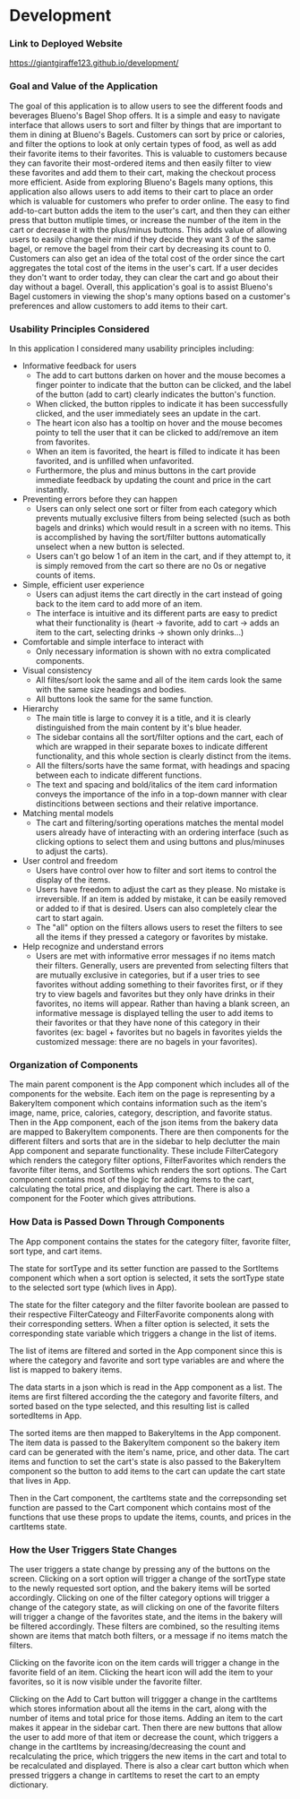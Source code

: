 # Development

### Link to Deployed Website
https://giantgiraffe123.github.io/development/


### Goal and Value of the Application
The goal of this application is to allow users to see the different foods and beverages Blueno's Bagel Shop offers. It is a simple and easy to navigate interface that allows users to sort and filter by things that are important to them in dining at Blueno's Bagels. Customers can sort by price or calories, and filter the options to look at only certain types of food, as well as add their favorite items to their favorites. This is valuable to customers because they can favorite their most-ordered items and then easily filter to view these favorites and add them to their cart, making the checkout process more efficient. Aside from exploring Blueno's Bagels many options, this application also allows users to add items to their cart to place an order which is valuable for customers who prefer to order online. The easy to find add-to-cart button adds the item to the user's cart, and then they can either press that button mutliple times, or increase the number of the item in the cart or decrease it with the plus/minus buttons. This adds value of allowing users to easily change their mind if they decide they want 3 of the same bagel, or remove the bagel from their cart by decreasing its count to 0. Customers can also get an idea of the total cost of the order since the cart aggregates the total cost of the items in the user's cart. If a user decides they don't want to order today, they can clear the cart and go about their day without a bagel. Overall, this application's goal is to assist Blueno's Bagel customers in viewing the shop's many options based on a customer's preferences and allow customers to add items to their cart.


### Usability Principles Considered
In this application I considered many usability principles including:
- Informative feedback for users
    - The add to cart buttons darken on hover and the mouse becomes a finger pointer to indicate that the button can be clicked, and the label of the button (add to cart) clearly indicates the button's function. 
    - When clicked, the button ripples to indicate it has been successfully clicked, and the user immediately sees an update in the cart. 
    - The heart icon also has a tooltip on hover and the mouse becomes pointy to tell the user that it can be clicked to add/remove an item from favorites. 
    - When an item is favorited, the heart is filled to indicate it has been favorited, and is unfilled when unfavorited. 
    - Furthermore, the plus and minus buttons in the cart provide immediate feedback by updating the count and price in the cart instantly.
- Preventing errors before they can happen
    - Users can only select one sort or filter from each category which prevents mutually exclusive filters from being selected (such as both bagels and drinks) which would result in a screen with no items. This is accomplished by having the sort/filter buttons automatically unselect when a new button is selected.
    - Users can't go below 1 of an item in the cart, and if they attempt to, it is simply removed from the cart so there are no 0s or negative counts of items.
- Simple, efficient user experience 
    - Users can adjust items the cart directly in the cart instead of going back to the item card to add more of an item.
    - The interface is intuitive and its different parts are easy to predict what their functionality is (heart -> favorite, add to cart -> adds an item to the cart, selecting drinks -> shown only drinks...)
- Comfortable and simple interface to interact with
    - Only necessary information is shown with no extra complicated components.
- Visual consistency
    - All filtes/sort look the same and all of the item cards look the same with the same size headings and bodies.
    - All buttons look the same for the same function.
- Hierarchy
    - The main title is large to convey it is a title, and it is clearly distinguished from the main content by it's blue header. 
    - The sidebar contains all the sort/filter options and the cart, each of which are wrapped in their separate boxes to indicate different functionality, and this whole section is clearly distinct from the items.
    - All the filters/sorts have the same format, with headings and spacing between each to indicate different functions.
    - The text and spacing and bold/italics of the item card information conveys the importance of the info in a top-down manner with clear distincitions between sections and their relative importance.
- Matching mental models
    - The cart and filtering/sorting operations matches the mental model users already have of interacting with an ordering interface (such as clicking options to select them and using buttons and plus/minuses to adjust the carts).
- User control and freedom
    - Users have control over how to filter and sort items to control the display of the items.
    - Users have freedom to adjust the cart as they please. No mistake is irreversible. If an item is added by mistake, it can be easily removed or added to if that is desired. Users can also completely clear the cart to start again.
    - The "all" option on the filters allows users to reset the filters to see all the items if they pressed a category or favorites by mistake. 
- Help recognize and understand errors
    - Users are met with informative error messages if no items match their filters. Generally, users are prevented from selecting filters that are mutually exclusive in categories, but if a user tries to see favorites without adding something to their favorites first, or if they try to view bagels and favorites but they only have drinks in their favorites, no items will appear. Rather than having a blank screen, an informative message is displayed telling the user to add items to their favorites or that they have none of this category in their favorites (ex: bagel + favorites but no bagels in favorites yields the customized message: there are no bagels in your favorites).


### Organization of Components
The main parent component is the App component which includes all of the components for the website. Each item on the page is representing by a BakeryItem component which contains information such as the item's image, name, price, calories, category, description, and favorite status. Then in the App component, each of the json items from the bakery data are mapped to BakeryItem components. There are then components for the different filters and sorts that are in the sidebar to help declutter the main App component and separate functionality. These include FilterCategory which renders the category filter options, FilterFavorites which renders the favorite filter items, and SortItems which renders the sort options. The Cart component contains most of the logic for adding items to the cart, calculating the total price, and displaying the cart. There is also a component for the Footer which gives attributions. 


### How Data is Passed Down Through Components
The App component contains the states for the category filter, favorite filter, sort type, and cart items.

The state for sortType and its setter function are passed to the SortItems component which when a sort option is selected, it sets the sortType state to the selected sort type (which lives in App).

The state for the filter category and the filter favorite boolean are passed to their respective FilterCateogy and FilterFavorite components along with their corresponding setters. When a filter option is selected, it sets the corresponding state variable which triggers a change in the list of items.

The list of items are filtered and sorted in the App component since this is where the category and favorite and sort type variables are and where the list is mapped to bakery items. 

The data starts in a json which is read in the App component as a list. The items are first filtered according the the category and favorite filters, and sorted based on the type selected, and this resulting list is called sortedItems in App.

The sorted items are then mapped to BakeryItems in the App component. The item data is passed to the BakeryItem component so the bakery item card can be generated with the item's name, price, and other data. The cart items and function to set the cart's state is also passed to the BakeryItem component so the button to add items to the cart can update the cart state that lives in App.

Then in the Cart component, the cartItems state and the correpsonding set function are passed to the Cart component which contains most of the functions that use these props to update the items, counts, and prices in the cartItems state.


### How the User Triggers State Changes
The user triggers a state change by pressing any of the buttons on the screen. Clicking on a sort option will trigger a change of the sortType state to the newly requested sort option, and the bakery items will be sorted accordingly. Clicking on one of the filter category options will trigger a change of the category state, as will clicking on one of the favorite filters will trigger a change of the favorites state, and the items in the bakery will be filtered accordingly. These filters are combined, so the resulting items shown are items that match both filters, or a message if no items match the filters. 

Clicking on the favorite icon on the item cards will trigger a change in the favorite field of an item. Clicking the heart icon will add the item to your favorites, so it is now visible under the favorite filter. 

Clicking on the Add to Cart button will triggger a change in the cartItems which stores information about all the items in the cart, along with the number of items and total price for those items. Adding an item to the cart makes it appear in the sidebar cart. Then there are new buttons that allow the user to add more of that item or decrease the count, which triggers a change in the cartItems by increasing/decreasing the count and recalculating the price, which triggers the new items in the cart and total to be recalculated and displayed. There is also a clear cart button which when pressed triggers a change in cartItems to reset the cart to an empty dictionary.
